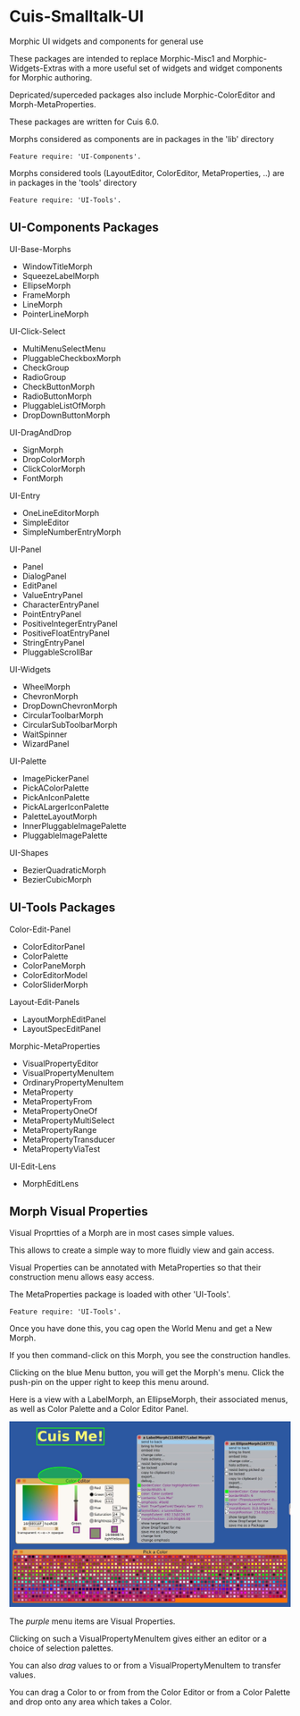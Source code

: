 # Cuis-Smalltalk-UI
Morphic UI widgets and components for general use

These packages are intended to replace 
Morphic-Misc1 and Morphic-Widgets-Extras 
with a more useful set of 
widgets and widget components 
for Morphic authoring.

Depricated/superceded packages also include
Morphic-ColorEditor and Morph-MetaProperties.


These packages are written for Cuis 6.0.

Morphs considered as components are in packages in the 'lib' directory

```smalltalk
Feature require: 'UI-Components'.
```

Morphs considered tools (LayoutEditor, ColorEditor, MetaProperties, ..) are in packages in the 'tools' directory

```smalltalk
Feature require: 'UI-Tools'.
```

## UI-Components Packages

UI-Base-Morphs
- WindowTitleMorph
- SqueezeLabelMorph
- EllipseMorph
- FrameMorph
- LineMorph
- PointerLineMorph

UI-Click-Select
- MultiMenuSelectMenu
- PluggableCheckboxMorph
- CheckGroup
- RadioGroup
- CheckButtonMorph
- RadioButtonMorph
- PluggableListOfMorph
- DropDownButtonMorph

UI-DragAndDrop
- SignMorph
- DropColorMorph
- ClickColorMorph
- FontMorph

UI-Entry
- OneLineEditorMorph
- SimpleEditor
- SimpleNumberEntryMorph

UI-Panel
- Panel
- DialogPanel
- EditPanel
- ValueEntryPanel
- CharacterEntryPanel
- PointEntryPanel
- PositiveIntegerEntryPanel
- PositiveFloatEntryPanel
- StringEntryPanel
- PluggableScrollBar

UI-Widgets
- WheelMorph
- ChevronMorph
- DropDownChevronMorph
- CircularToolbarMorph
- CircularSubToolbarMorph
- WaitSpinner
- WizardPanel

UI-Palette
- ImagePickerPanel
- PickAColorPalette
- PickAnIconPalette
- PickALargerIconPalette
- PaletteLayoutMorph
- InnerPluggableImagePalette
- PluggableImagePalette

UI-Shapes
- BezierQuadraticMorph
- BezierCubicMorph

## UI-Tools Packages

Color-Edit-Panel
- ColorEditorPanel
- ColorPalette
- ColorPaneMorph
- ColorEditorModel
- ColorSliderMorph

Layout-Edit-Panels
- LayoutMorphEditPanel
- LayoutSpecEditPanel

Morphic-MetaProperties
- VisualPropertyEditor
- VisualPropertyMenuItem
- OrdinaryPropertyMenuItem
- MetaProperty
- MetaPropertyFrom
- MetaPropertyOneOf
- MetaPropertyMultiSelect
- MetaPropertyRange
- MetaPropertyTransducer
- MetaPropertyViaTest

UI-Edit-Lens
- MorphEditLens

## Morph Visual Properties

Visual Proprtties of a Morph are in most cases simple values.

This allows to create a simple way to more fluidly view and gain access.

Visual Properties can be annotated with MetaProperties so that
their construction menu allows easy access.

The MetaProperties package is loaded with other 'UI-Tools'.

```smalltalk
Feature require: 'UI-Tools'.
```
Once you have done this, you cag open the World Menu and get a New Morph.

If you then command-click on this Morph, you see the construction handles.

Clicking on the blue Menu button, you will get the Morph's menu.
Click the push-pin on the upper right to keep this menu around.

Here is a view with a LabelMorph, an EllipseMorph, their associated menus,
as well as Color Palette and a Color Editor Panel.

![Visual Morph Properties](MorphVisualProps.jpeg)

The _purple_ menu items are Visual Properties.

Clicking on such a VisualPropertyMenuItem gives
either an editor or a choice of selection palettes.

You can also _drag_ values to or from a VisualPropertyMenuItem
to transfer values.

You can drag a Color to or from from the Color Editor or from a Color Palette
and drop onto any area which takes a Color.
